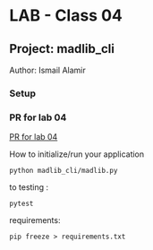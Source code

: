 # LAB - Class 04
## Project: madlib_cli
Author: Ismail Alamir
### Setup
### PR for lab 04
[PR for lab 04](https://github.com/IsmailAlamir/madlib-cli/pull/2)

How to initialize/run your application
```
python madlib_cli/madlib.py
```
to testing :
```
pytest 
```
requirements:
```
pip freeze > requirements.txt
```
